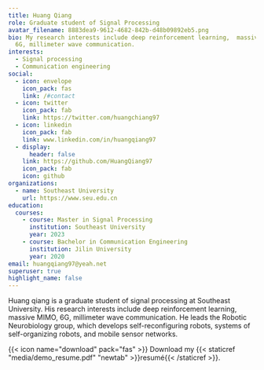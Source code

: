 ```yaml
---
title: Huang Qiang
role: Graduate student of Signal Processing
avatar_filename: 8883dea9-9612-4682-842b-d48b09892eb5.png
bio: My research interests include deep reinforcement learning,  massive MIMO,
  6G, millimeter wave communication.
interests:
  - Signal processing
  - Communication engineering
social:
  - icon: envelope
    icon_pack: fas
    link: /#contact
  - icon: twitter
    icon_pack: fab
    link: https://twitter.com/huangchiang97
  - icon: linkedin
    icon_pack: fab
    link: www.linkedin.com/in/huangqiang97
  - display:
      header: false
    link: https://github.com/HuangQiang97
    icon_pack: fab
    icon: github
organizations:
  - name: Southeast University
    url: https://www.seu.edu.cn
education:
  courses:
    - course: Master in Signal Processing
      institution: Southeast University
      year: 2023
    - course: Bachelor in Communication Engineering
      institution: Jilin University
      year: 2020
email: huangqiang97@yeah.net
superuser: true
highlight_name: false
---
```


Huang qiang is a graduate student of signal processing at Southeast University. His research interests include deep reinforcement learning,  massive MIMO, 6G, millimeter wave communication. He leads the Robotic Neurobiology group, which develops self-reconfiguring robots, systems of self-organizing robots, and mobile sensor networks.


{{< icon name="download" pack="fas" >}} Download my {{< staticref "media/demo_resume.pdf" "newtab" >}}resumé{{< /staticref >}}.
